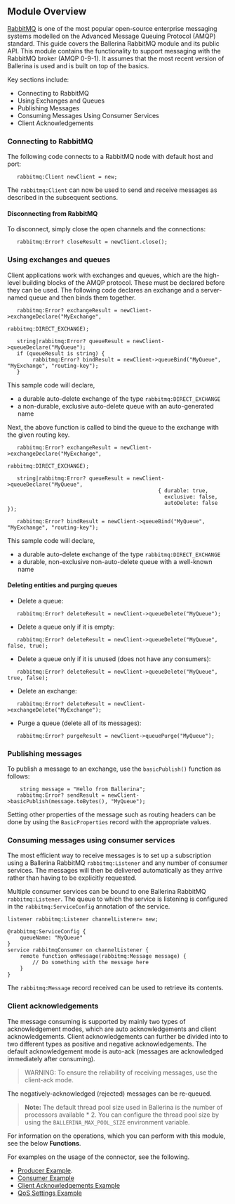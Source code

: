 ## Module Overview

[RabbitMQ](https://www.rabbitmq.com/) is one of the most popular open-source enterprise messaging systems modelled on the Advanced Message Queuing Protocol (AMQP) standard. This guide covers the Ballerina RabbitMQ module and its public API. This module contains the functionality to support messaging with the RabbitMQ broker (AMQP 0-9-1). It assumes that the most recent version of Ballerina is used and is built on top of the basics.
 
Key sections include: 
- Connecting to RabbitMQ
- Using Exchanges and Queues
- Publishing Messages
- Consuming Messages Using Consumer Services
- Client Acknowledgements 

### Connecting to RabbitMQ

The following code connects to a RabbitMQ node with default host and port: 

```ballerina
   rabbitmq:Client newClient = new;
```

The `rabbitmq:Client` can now be used to send and receive messages as described in the subsequent sections. 

#### Disconnecting from RabbitMQ

To disconnect, simply close the open channels and the connections: 

```ballerina
   rabbitmq:Error? closeResult = newClient.close();
```

### Using exchanges and queues

Client applications work with exchanges and queues, which are the high-level building blocks of the AMQP protocol. These must be declared before they can be used. The following code declares an exchange and a server-named queue and then binds them together. 

```ballerina
   rabbitmq:Error? exchangeResult = newClient->exchangeDeclare("MyExchange", 
                                                                rabbitmq:DIRECT_EXCHANGE);
   
   string|rabbitmq:Error? queueResult = newClient->queueDeclare("MyQueue");
   if (queueResult is string) {
        rabbitmq:Error? bindResult = newClient->queueBind("MyQueue", "MyExchange", "routing-key");
   }
```

This sample code will declare,
- a durable auto-delete exchange of the type `rabbitmq:DIRECT_EXCHANGE`
- a non-durable, exclusive auto-delete queue with an auto-generated name

Next, the above function is called to bind the queue to the exchange with the given routing key. 

```ballerina
   rabbitmq:Error? exchangeResult = newClient->exchangeDeclare("MyExchange",
                                                        rabbitmq:DIRECT_EXCHANGE);
   
   string|rabbitmq:Error? queueResult = newClient->queueDeclare("MyQueue", 
                                                { durable: true,
                                                  exclusive: false,
                                                  autoDelete: false });

   rabbitmq:Error? bindResult = newClient->queueBind("MyQueue", "MyExchange", "routing-key");
```

This sample code will declare,
 - a durable auto-delete exchange of the type `rabbitmq:DIRECT_EXCHANGE`
 - a durable, non-exclusive non-auto-delete queue with a well-known name

#### Deleting entities and purging queues

- Delete a queue:
```ballerina
   rabbitmq:Error? deleteResult = newClient->queueDelete("MyQueue");
```
- Delete a queue only if it is empty:
```ballerina
   rabbitmq:Error? deleteResult = newClient->queueDelete("MyQueue", false, true);
```
- Delete a queue only if it is unused (does not have any consumers):
```ballerina
   rabbitmq:Error? deleteResult = newClient->queueDelete("MyQueue", true, false);
```
- Delete an exchange:
```ballerina
   rabbitmq:Error? deleteResult = newClient->exchangeDelete("MyExchange");
```
- Purge a queue (delete all of its messages):
```ballerina
   rabbitmq:Error? purgeResult = newClient->queuePurge("MyQueue");
```

### Publishing messages

To publish a message to an exchange, use the `basicPublish()` function as follows:

```ballerina
    string message = "Hello from Ballerina";
   rabbitmq:Error? sendResult = newClient->basicPublish(message.toBytes(), "MyQueue");
``` 
Setting other properties of the message such as routing headers can be done by using the `BasicProperties` record with the appropriate values. 

### Consuming messages using consumer services

The most efficient way to receive messages is to set up a subscription using a Ballerina RabbitMQ `rabbitmq:Listener` and any number of consumer services. The messages will then be delivered automatically as they arrive rather than having to be explicitly requested. 

Multiple consumer services can be bound to one Ballerina RabbitMQ `rabbitmq:Listener`. The queue to which the service is listening is configured in the `rabbitmq:ServiceConfig` annotation of the service. 

```ballerina
listener rabbitmq:Listener channelListener= new;

@rabbitmq:ServiceConfig {
    queueName: "MyQueue"
}
service rabbitmqConsumer on channelListener {
    remote function onMessage(rabbitmq:Message message) {
        // Do something with the message here 
    }
}
```
The `rabbitmq:Message` record received can be used to retrieve its contents. 

### Client acknowledgements

The message consuming is supported by mainly two types of acknowledgement modes, which are auto acknowledgements and client acknowledgements. 
Client acknowledgements can further be divided into to two different types as positive and negative acknowledgements. 
The default acknowledgement mode is auto-ack (messages are acknowledged immediately after consuming).
> WARNING: To ensure the reliability of receiving messages, use the client-ack mode. 

The negatively-acknowledged (rejected) messages can be re-queued. 


>**Note:** The default thread pool size used in Ballerina is the number of processors available * 2. You can configure the thread pool size by using the `BALLERINA_MAX_POOL_SIZE` environment variable.

For information on the operations, which you can perform with this module, see the below **Functions**. 

For examples on the usage of the connector, see the following.
* [Producer Example](https://ballerina.io/swan-lake/learn/by-example/rabbitmq-producer.html).
* [Consumer Example](https://ballerina.io/swan-lake/learn/by-example/rabbitmq-consumer.html)
* [Client Acknowledgements Example](https://ballerina.io/swan-lake/learn/by-example/rabbitmq-consumer-with-client-acknowledgement.html)
* [QoS Settings Example](https://ballerina.io/swan-lake/learn/by-example/rabbitmq-consumer-with-qos-settings.html)
